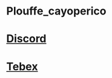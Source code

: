 # Plouffe_cayoperico

# **[Discord](https://discord.gg/xJVCY9AvvW)**

# **[Tebex](https://plouffe.tebex.io)**
